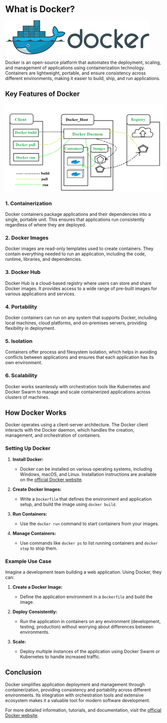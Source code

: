 # What is Docker?

![Docker Logo](../assets/docker/01-what-is-docker/docker-logo.png)

Docker is an open-source platform that automates the deployment, scaling, and management of applications using containerization technology. Containers are lightweight, portable, and ensure consistency across different environments, making it easier to build, ship, and run applications.

## Key Features of Docker
![Docker feature](../assets/docker/01-what-is-docker/docker-features.png)

### 1. **Containerization**
Docker containers package applications and their dependencies into a single, portable unit. This ensures that applications run consistently regardless of where they are deployed.

### 2. **Docker Images**
Docker images are read-only templates used to create containers. They contain everything needed to run an application, including the code, runtime, libraries, and dependencies.

### 3. **Docker Hub**
Docker Hub is a cloud-based registry where users can store and share Docker images. It provides access to a wide range of pre-built images for various applications and services.

### 4. **Portability**
Docker containers can run on any system that supports Docker, including local machines, cloud platforms, and on-premises servers, providing flexibility in deployment.

### 5. **Isolation**
Containers offer process and filesystem isolation, which helps in avoiding conflicts between applications and ensures that each application has its own environment.

### 6. **Scalability**
Docker works seamlessly with orchestration tools like Kubernetes and Docker Swarm to manage and scale containerized applications across clusters of machines.

## How Docker Works

Docker operates using a client-server architecture. The Docker client interacts with the Docker daemon, which handles the creation, management, and orchestration of containers.

### Setting Up Docker

1. **Install Docker:**
   - Docker can be installed on various operating systems, including Windows, macOS, and Linux. Installation instructions are available on the [official Docker website](https://docs.docker.com/get-docker/).

2. **Create Docker Images:**
   - Write a `Dockerfile` that defines the environment and application setup, and build the image using `docker build`.

3. **Run Containers:**
   - Use the `docker run` command to start containers from your images.

4. **Manage Containers:**
   - Use commands like `docker ps` to list running containers and `docker stop` to stop them.

### Example Use Case

Imagine a development team building a web application. Using Docker, they can:

1. **Create a Docker Image:**
   - Define the application environment in a `Dockerfile` and build the image.

2. **Deploy Consistently:**
   - Run the application in containers on any environment (development, testing, production) without worrying about differences between environments.

3. **Scale:**
   - Deploy multiple instances of the application using Docker Swarm or Kubernetes to handle increased traffic.

## Conclusion

Docker simplifies application deployment and management through containerization, providing consistency and portability across different environments. Its integration with orchestration tools and extensive ecosystem makes it a valuable tool for modern software development.

For more detailed information, tutorials, and documentation, visit the [official Docker website](https://www.docker.com/).
